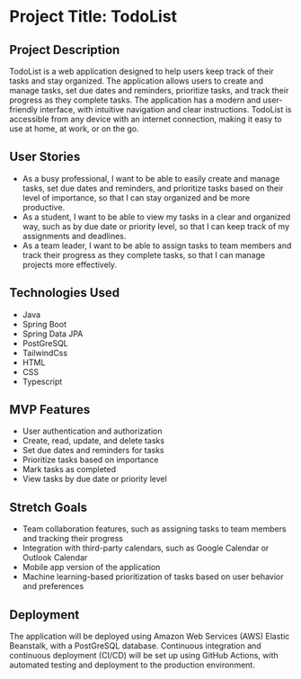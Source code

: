 # Project Title: TodoList

## Project Description
TodoList is a web application designed to help users keep track of their tasks and stay organized. The application allows users to create and manage tasks, set due dates and reminders, prioritize tasks, and track their progress as they complete tasks. The application has a modern and user-friendly interface, with intuitive navigation and clear instructions. TodoList is accessible from any device with an internet connection, making it easy to use at home, at work, or on the go.

## User Stories
- As a busy professional, I want to be able to easily create and manage tasks, set due dates and reminders, and prioritize tasks based on their level of importance, so that I can stay organized and be more productive.
- As a student, I want to be able to view my tasks in a clear and organized way, such as by due date or priority level, so that I can keep track of my assignments and deadlines.
- As a team leader, I want to be able to assign tasks to team members and track their progress as they complete tasks, so that I can manage projects more effectively.

## Technologies Used
- Java
- Spring Boot
- Spring Data JPA
- PostGreSQL
- TailwindCss
- HTML
- CSS
- Typescript

## MVP Features
- User authentication and authorization
- Create, read, update, and delete tasks
- Set due dates and reminders for tasks
- Prioritize tasks based on importance
- Mark tasks as completed
- View tasks by due date or priority level

## Stretch Goals
- Team collaboration features, such as assigning tasks to team members and tracking their progress
- Integration with third-party calendars, such as Google Calendar or Outlook Calendar
- Mobile app version of the application
- Machine learning-based prioritization of tasks based on user behavior and preferences

## Deployment
The application will be deployed using Amazon Web Services (AWS) Elastic Beanstalk, with a PostGreSQL database. Continuous integration and continuous deployment (CI/CD) will be set up using GitHub Actions, with automated testing and deployment to the production environment.
